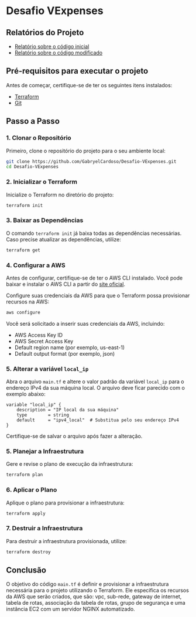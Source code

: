 # Desafio VExpenses
## Relatórios do Projeto

- [Relatório sobre o código inicial](https://docs.google.com/document/d/1ztwLi9uMWa4cirQU_gdqo8JHo58nElLvsx9_UsKnibI/edit?usp=sharing)
- [Relatório sobre o código modificado](https://docs.google.com/document/d/1iW6BNfFUo-S3i9bNFNkN2bg9u_KO6VSOFgxc0NbjMDQ/edit?usp=sharing)
## Pré-requisitos para executar o projeto

Antes de começar, certifique-se de ter os seguintes itens instalados:

- [Terraform](https://www.terraform.io/downloads.html)
- [Git](https://git-scm.com/downloads)

## Passo a Passo

### 1. Clonar o Repositório

Primeiro, clone o repositório do projeto para o seu ambiente local:

```sh
git clone https://github.com/GabryelCardoso/Desafio-VExpenses.git
cd Desafio-VExpenses
```

### 2. Inicializar o Terraform

Inicialize o Terraform no diretório do projeto:

```sh
terraform init
```

### 3. Baixar as Dependências

O comando `terraform init` já baixa todas as dependências necessárias. Caso precise atualizar as dependências, utilize:

```sh
terraform get
```

### 4. Configurar a AWS

Antes de configurar, certifique-se de ter o AWS CLI instalado. Você pode baixar e instalar o AWS CLI a partir do [site oficial](https://aws.amazon.com/cli/).

Configure suas credenciais da AWS para que o Terraform possa provisionar recursos na AWS:

```sh
aws configure
```

Você será solicitado a inserir suas credenciais da AWS, incluindo:

- AWS Access Key ID
- AWS Secret Access Key
- Default region name (por exemplo, us-east-1)
- Default output format (por exemplo, json)

### 5. Alterar a variável `local_ip`

Abra o arquivo `main.tf` e altere o valor padrão da variável `local_ip` para o endereço IPv4 da sua máquina local. O arquivo deve ficar parecido com o exemplo abaixo:

```hcl
variable "local_ip" {
    description = "IP local da sua máquina"
    type        = string
    default     = "ipv4_local"  # Substitua pelo seu endereço IPv4
}
```

Certifique-se de salvar o arquivo após fazer a alteração.
### 5. Planejar a Infraestrutura

Gere e revise o plano de execução da infraestrutura:

```sh
terraform plan
```

### 6. Aplicar o Plano

Aplique o plano para provisionar a infraestrutura:

```sh
terraform apply
```

### 7. Destruir a Infraestrutura

Para destruir a infraestrutura provisionada, utilize:

```sh
terraform destroy
```


## Conclusão

O objetivo do código `main.tf` é definir e provisionar a infraestrutura necessária para o projeto utilizando o Terraform. Ele especifica os recursos da AWS que serão criados, que são: vpc, sub-rede, gateway de internet, tabela de rotas, associação da tabela de rotas, grupo de segurança e uma instância EC2 com um servidor NGINX automatizado.
